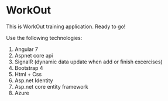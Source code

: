 # WorkOut
This is WorkOut training application. Ready to go!

Use the following technologies:
1) Angular 7
2) Aspnet core api
3) SignalR (dynamic data update when add or finish excercises)
4) Bootstrap 4
5) Html + Css
6) Asp.net Identity
7) Asp.net core entity framework
8) Azure
